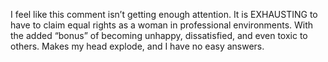  I feel like this comment isn’t getting enough attention. It is EXHAUSTING to have to claim equal rights as a woman in professional environments. With the added “bonus” of becoming unhappy, dissatisfied, and even toxic to others. Makes my head explode, and I have no easy answers. 
